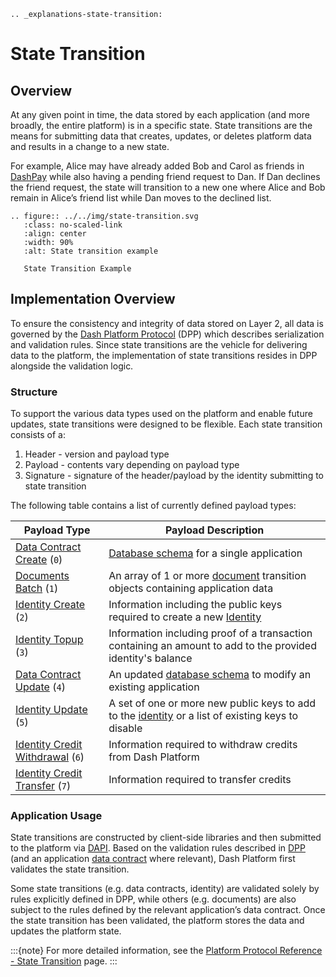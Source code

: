 ```{eval-rst}
.. _explanations-state-transition:
```

# State Transition

## Overview

At any given point in time, the data stored by each application (and more broadly, the entire platform) is in a specific state. State transitions are the means for submitting data that creates, updates, or deletes platform data and results in a change to a new state.

For example, Alice may have already added Bob and Carol as friends in [DashPay](../explanations/dashpay.md) while also having a pending friend request to Dan. If Dan declines the friend request, the state will transition to a new one where Alice and Bob remain in Alice’s friend list while Dan moves to the declined list.

```{eval-rst}
.. figure:: ../../img/state-transition.svg
   :class: no-scaled-link
   :align: center
   :width: 90%
   :alt: State transition example

   State Transition Example
```

## Implementation Overview

To ensure the consistency and integrity of data stored on Layer 2, all data is governed by the [Dash Platform Protocol](../explanations/platform-protocol.md) (DPP) which describes serialization and validation rules. Since state transitions are the vehicle for delivering data to the platform, the implementation of state transitions resides in DPP alongside the validation logic.

### Structure

To support the various data types used on the platform and enable future updates, state transitions were designed to be flexible. Each state transition consists of a:

1. Header - version and payload type
2. Payload - contents vary depending on payload type
3. Signature - signature of the header/payload by the identity submitting to state transition

The following table contains a list of currently defined payload types:

| Payload Type | Payload Description |
| - | - |
| [Data Contract Create](../protocol-ref/data-contract.md#data-contract-creation) (`0`) | [Database schema](../explanations/platform-protocol-data-contract.md) for a single application |
| [Documents Batch](../protocol-ref/document.md#document-submission) (`1`) | An array of 1 or more [document](../explanations/platform-protocol-document.md) transition objects containing application data |
| [Identity Create](../protocol-ref/identity.md#identity-creation) (`2`) | Information including the public keys required to create a new [Identity](../explanations/identity.md) |
| [Identity Topup](../protocol-ref/identity.md#identity-topup) (`3`) | Information including proof of a transaction containing an amount to add to the provided identity's balance |
| [Data Contract Update](../protocol-ref/data-contract.md#data-contract-update) (`4`) | An updated [database schema](../explanations/platform-protocol-data-contract.md) to modify an existing application |
| [Identity Update](../protocol-ref/identity.md#identity-update) (`5`) | A set of one or more new public keys to add to the [identity](../explanations/identity.md) or a list of existing keys to disable |
| [Identity Credit Withdrawal](../protocol-ref/identity.md) (`6`) | Information required to withdraw credits from Dash Platform |
| [Identity Credit Transfer](../protocol-ref/identity.md) (`7`) | Information required to transfer credits |

### Application Usage

State transitions are constructed by client-side libraries and then submitted to the platform via [DAPI](../explanations/dapi.md). Based on the validation rules described in [DPP](../explanations/platform-protocol.md) (and an application [data contract](../explanations/platform-protocol-data-contract.md) where relevant), Dash Platform first validates the state transition.

Some state transitions (e.g. data contracts, identity) are validated solely by rules explicitly defined in DPP, while others (e.g. documents) are also subject to the rules defined by the relevant application’s data contract. Once the state transition has been validated, the platform stores the data and updates the platform state.

:::{note}
For more detailed information, see the [Platform Protocol Reference - State Transition](../protocol-ref/state-transition.md) page.
:::
